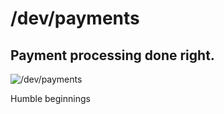 # /dev/payments

## Payment processing done right.

![/dev/payments](https://b.stripecdn.com/docs-statics-srv/assets/dev-payments.5cc01ad26468c2e610ceb7c044d1772e.png)

Humble beginnings